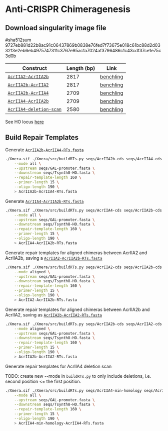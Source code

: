 # Anti-CRISPR Chimeragenesis

## Download singularity image file

#sha512sum 9727eb881d22b8ac91c06437869b0838e76fed7f73675e018c61bc88d2d0332f3e2eb6eb4975747311c3767e95ac1a7024af3796486c1c43cdf37ce1e75c3d0b


| Construct | Length (bp) | Link |
| --------- | ----------- | ---- |
| [`AcrIIA2-AcrIIA2b`](seqs/AcrIIA2-AcrIIA2b.gb) | 2817 | [benchling](https://benchling.com/s/seq-jQnwdnFpRApYpqCL6SLl?m=slm-KpvQKcjvuqFJGRQfMLUm) |
| [`AcrIIA2b-AcrIIA2`](seqs/AcrIIA2b-AcrIIA2.gb) | 2817 | [benchling](https://benchling.com/s/seq-8R2tVWz0f1KbBus1obbL?m=slm-wOxhs5d2YrBRigocjJzP) |
| [`AcrIIA2b-AcrIIA4`](seqs/AcrIIA2b-AcrIIA4.gb) | 2709 | [benchling](https://benchling.com/s/seq-jmDiSVMmQSIZvNU4WZox?m=slm-8oDPlbvbtke5rsSF3dvw) |
| [`AcrIIA4-AcrIIA2b`](seqs/AcrIIA4-AcrIIA2b.gb) | 2709 | [benchling](https://benchling.com/s/seq-2Gg3WaO4baiNH1RI8IEK?m=slm-VhadRnBonmEsfo7gAyUF) |
| [`AcrIIA4-deletion-scan`](seqs/AcrIIA4-deletion-scan.gb) | 2580 | [benchling](https://benchling.com/s/seq-4DlGBn1wo3uptGECPzN8?m=slm-FZpJ573JdKSTSq7CIxaZ) | 

See HO locus [here](https://benchling.com/s/seq-CAOyHSUOz6dnhy7o6HHB?m=slm-uYry081ZAM5nOQ45Sffn)


## Build Repair Templates
Generate [`AcrIIA2b-AcrIIA4-RTs.fasta`](AcrIIA2b-AcrIIA4-RTs.fasta)
```bash
./Xmera.sif ./Xmera/src/buildRTs.py seqs/AcrIIA2b-cds seqs/AcrIIA4-cds \
    --mode all \
    --upstream seqs/GAL-promoter.fasta \
    --downstream seqs/Tsynth8-HO.fasta \
    --repair-template-length 160 \
    --primer-length 15 \
    --oligo-length 190 \
    > AcrIIA2b-AcrIIA4-RTs.fasta
```

Generate [`AcrIIA4-AcrIIA2b-RTs.fasta`](AcrIIA4-AcrIIA2b-RTs.fasta)
```bash
./Xmera.sif ./Xmera/src/buildRTs.py seqs/AcrIIA4-cds seqs/AcrIIA2b-cds \
    --mode all \
    --upstream seqs/GAL-promoter.fasta \
    --downstream seqs/Tsynth8-HO.fasta \
    --repair-template-length 160 \
    --primer-length 15 \
    --oligo-length 190 \
    > AcrIIA4-AcrIIA2b-RTs.fasta
```

Generate repair templates for aligned chimeras between AcrIIA2 and AcrIIA2b, saving a [`AcrIIA2-AcrIIA2b-RTs.fasta`](AcrIIA2-AcrIIA2b-RTs.fasta)
```bash
./Xmera.sif ./Xmera/src/buildRTs.py seqs/AcrIIA2-cds seqs/AcrIIA2b-cds \
    --mode aligned \
    --upstream seqs/GAL-promoter.fasta \
    --downstream seqs/Tsynth8-HO.fasta \
    --repair-template-length 160 \
    --primer-length 15 \
    --oligo-length 190 \
    > AcrIIA2-AcrIIA2b-RTs.fasta
```

Generate repair templates for aligned chimeras between AcrIIA2b and AcrIIA2, saving as [`AcrIIA2b-AcrIIA2-RTs.fasta`](AcrIIA2b-AcrIIA2-RTs.fasta)
```bash
./Xmera.sif ./Xmera/src/buildRTs.py seqs/AcrIIA2b-cds seqs/AcrIIA2-cds \
    --mode aligned \
    --upstream seqs/GAL-promoter.fasta \
    --downstream seqs/Tsynth8-HO.fasta \
    --repair-template-length 160 \
    --primer-length 15 \
    --oligo-length 190 \
    > AcrIIA2b-AcrIIA2-RTs.fasta
```

Generate repair templates for AcrIIA4 deletion scan

TODO: create new --mode in `buildRTs.py` to only include deletions, i.e. second position <= the first position.
```bash
./Xmera.sif ./Xmera/src/buildRTs.py seqs/AcrIIA4-min-homology seqs/AcrIIA4-cds \
    --mode all \
    --upstream seqs/GAL-promoter.fasta \
    --downstream seqs/Tsynth8-HO.fasta \
    --repair-template-length 160 \
    --primer-length 15 \
    --oligo-length 190 \
    > AcrIIA4-min-homology-AcrIIA4-RTs.fasta
```
